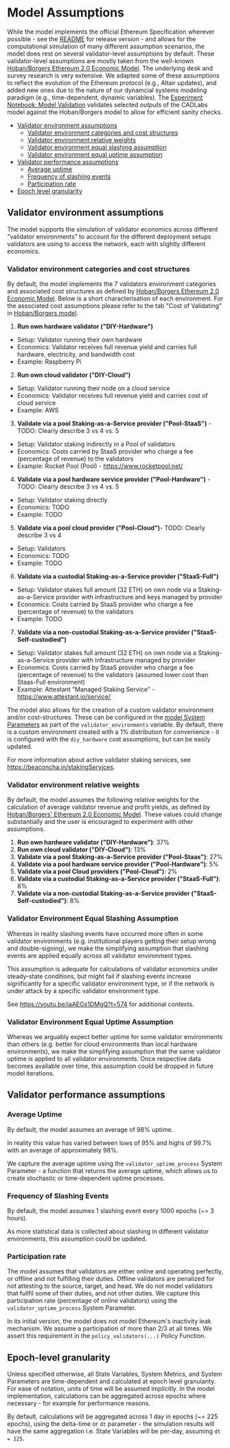 # Model Assumptions

While the model implements the official Ethereum Specification wherever possible - see the [README](README.md) for release version - and allows for the computational simulation of many different assumption scenarios, the model does rest on several validator-level assumptions by default. These validator-level assumptions are mostly taken from the well-known [Hoban/Borgers Ethereum 2.0 Economic Model](https://docs.google.com/spreadsheets/d/1y18MoYSBLlHZ-ueN9m0a-JpC6tYjqDtpISJ6_WdicdE). The underlying desk and survey research is very extensive. We adapted some of these assumptions to reflect the evolution of the Ethereum protocol (e.g., Altair updates), and added new ones due to the nature of our dynamcial systems modeling paradigm (e.g., time-dependent, dynamic variables). The [Experiment Notebook: Model Validation](experiments\notebooks\1_model_validation.ipynb) validates selected _outputs_ of the CADLabs model against the Hoban/Borgers model to allow for efficient sanity checks. 

* [Validator environment assumptions](#validator-environment-assumptions)
    * [Validator environment categories and cost structures](#validator-environment-categories-and-cost-structures)
    * [Validator environment relative weights](#validator-environment-relative-weights)
    * [Validator environment equal slashing assumption](#validator-environment-equal-slashing-assumption)
    * [Validator environment equal uptime assumption](#validator-environment-equal-uptime-assumption)
* [Validator performance assumptions](#validator-performance-assumptions)
    * [Average uptime](#average-uptime)
    * [Frequency of slashing events](#frequency-of-slashing-events)
    * [Participation rate](#participation-rate)
* [Epoch level granularity](#epoch-level-granularity)

## Validator environment assumptions

The model supports the simulation of validator economics across different "validator environments" to account for the different deployment setups validators are using to access the network, each with slightly different economics. 

### Validator environment categories and cost structures

By default, the model implements the 7 validators environment categories and associated cost structures as defined by 
[Hoban/Borgers Ethereum 2.0 Economic Model](https://docs.google.com/spreadsheets/d/1y18MoYSBLlHZ-ueN9m0a-JpC6tYjqDtpISJ6_WdicdE). Below is a short characterisation of each environment. For the associated cost assumptions please refer to the tab "Cost of Validating" in [Hoban/Borgers model](https://docs.google.com/spreadsheets/d/1y18MoYSBLlHZ-ueN9m0a-JpC6tYjqDtpISJ6_WdicdE/edit#gid=1220504079).

1. **Run own hardware validator ("DIY-Hardware")**
- Setup: Validator running their own hardware
- Economics: Validator receives full revenue yield and carries full hardware, electricity, and bandwidth cost
- Example: Raspberry Pi

2. **Run own cloud validator ("DIY-Cloud")**
- Setup: Validator running their node on a cloud service
- Economics: Validator receives full revenue yield and carries cost of cloud service
- Example: AWS

3. **Validate via a pool Staking-as-a-Service provider ("Pool-StaaS")** - TODO: Clearly describe 3 vs 4 vs. 5
- Setup: Validator staking indirectly in a Pool of validators
- Economics: Costs carried by StaaS provider who charge a fee (percentage of revenue) to the validators
- Example: Rocket Pool (Pool) - https://www.rocketpool.net/

4. **Validate via a pool hardware service provider ("Pool-Hardware")** - TODO: Clearly describe 3 vs 4 vs. 5
- Setup: Validator staking directly 
- Economics: TODO
- Example: TODO

5. **Validate via a pool cloud provider ("Pool-Cloud")**- TODO: Clearly describe 3 vs 4
- Setup: Validators 
- Economics: TODO
- Example: TODO

6. **Validate via a custodial Staking-as-a-Service provider ("StaaS-Full")**
- Setup: Validator stakes full amount (32 ETH) on own node via a Staking-as-a-Service provider with infrastructure and keys managed by provider
- Economics: Costs carried by StaaS provider who charge a fee (percentage of revenue) to the validators
- Example: TODO

7. **Validate via a non-custodial Staking-as-a-Service provider ("StaaS-Self-custodied")**
- Setup: Validator stakes full amount (32 ETH) on own node via a Staking-as-a-Service provider with infrastructure managed by provider
- Economics: Costs carried by StaaS provider who charge a fee (percentage of revenue) to the validators (assumed lower cost than Staas-Full environment)
- Example: Attestant "Managed Staking Service" - https://www.attestant.io/service/

The model also allows for the creation of a custom validator environment and/or cost-structures. These can be configured in the [model System Parameters](model/system_parameters.py) as part of the `validator_environments` variable. By default, there is a custom environment created with a 1% distribution for convenience - it is configured with the `diy_hardware` cost assumptions, but can be easily updated.

For more information about active validator staking services, see https://beaconcha.in/stakingServices.

### Validator environment relative weights

By default, the model assumes the following relative weights for the calculation of average validator revenue and profit yields, as defined by 
[Hoban/Borgers' Ethereum 2.0 Economic Model](https://docs.google.com/spreadsheets/d/1y18MoYSBLlHZ-ueN9m0a-JpC6tYjqDtpISJ6_WdicdE). These values could change substantially and the user is encouraged to experiment with other assumptions. 

1. **Run own hardware validator ("DIY-Hardware")**: 37%
2. **Run own cloud validator ("DIY-Cloud")**: 13%
3. **Validate via a pool Staking-as-a-Service provider ("Pool-Staas")**: 27%
4. **Validate via a pool hardware service provider ("Pool-Hardware")**: 5%
5. **Validate via a pool Cloud providers ("Pool-Cloud")**: 2%
6. **Validate via a custodial Staking-as-a-Service provider ("StaaS-Full")**: 8%
7. **Validate via a non-custodial Staking-as-a-Service provider ("StaaS-Self-custodied")**: 8%

### Validator Environment Equal Slashing Assumption

Whereas in reality slashing events have occurred more often in some validator environments (e.g. institutional players getting their setup wrong and double-signing), we make the simplifying assumption that slashing events are applied equally across all validator environment types.

This assumption is adequate for calculations of validator economics under steady-state conditions, but might fail if slashing events increase significantly for a specific validator environment type, or if the network is under attack by a specific validator environment type.

See https://youtu.be/iaAEGs1DMgQ?t=574 for additional contexts. 

### Validator Environment Equal Uptime Assumption

Whereas we arguably expect better uptime for some validator environments than others (e.g. better for cloud environments than local hardware environments), we make the simplifying assumption that the same validator uptime is applied to all validator environments. Once respective data becomes available over time, this assumption could be dropped in future model iterations.

## Validator performance assumptions

### Average Uptime

By default, the model assumes an average of 98% uptime.

In reality this value has varied between lows of 95% and highs of 99.7% with an average of approximately 98%.

We capture the average uptime using the `validator_uptime_process` System Parameter - a function that returns the average uptime, which allows us to create stochastic or time-dependent uptime processes.

### Frequency of Slashing Events

By default, the model assumes 1 slashing event every 1000 epochs (~= 3 hours).

As more statistical data is collected about slashing in different validator environments, this assumption could be updated.

### Participation rate

The model assumes that validators are either online and operating perfectly, or offline and not fulfilling their duties. Offline validators are penalized for not attesting to the source, target, and head. We do not model validators that fullfil some of their duties, and not other duties. We capture this participation rate (percentage of online validators) using the `validator_uptime_process` System Parameter.

In its initial version, the model does not model Ethereum's inactivity leak mechanism. We assume a participation of more than 2/3 at all times. We assert this requirement in the `policy_validators(...)` Policy Function.

## Epoch-level granularity

Unless specified otherwise, all State Variables, System Metrics, and System Parameters are time-dependent and calculated at epoch level granularity. For ease of notation, units of time will be assumed implicitly. In the model implementation, calculations can be aggregated across epochs where necessary - for example for performance reasons.

By default, calculations will be aggregated across 1 day in epochs (~= 225 epochs), using the delta-time or `dt` parameter - the simulation results will have the same aggregation i.e. State Variables will be per-day, assuming `dt = 225`.
